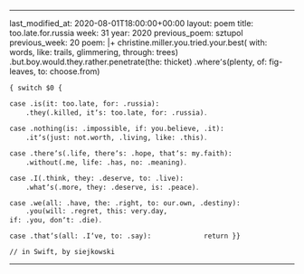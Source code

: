 ---

last_modified_at: 2020-08-01T18:00:00+00:00
layout: poem
title: too.late.for.russia
week: 31
year: 2020
previous_poem: sztupol
previous_week: 20
poem: |+
    christine.miller.you.tried.your.best(
    with: words, like: trails, glimmering, through: trees)
    .but.boy.would.they.rather.penetrate(the: thicket)
    .where՚s(plenty, of: fig-leaves, to: choose.from)

    { switch $0 {
    
    case .is(it: too.late, for: .russia):
        .they(.killed, itʼs: too.late, for: .russia)․

    case .nothing(is: .impossible, if: you.believe, .it):
        .itʼs(just: not.worth, .living, like: .this)․

    case .thereʼs(.life, thereʼs: .hope, thatʼs: my.faith):
        .without(.me, life: .has, no: .meaning)․

    case .I(.think, they: .deserve, to: .live):
        .whatʼs(.more, they: .deserve, is: .peace)․

    case .we(all: .have, the: .right, to: our.own, .destiny):
        .you(will: .regret, this: very.day,
    if: .you, donʼt: .die)․

    case .thatʼs(all: .Iʼve, to: .say):             return }}

    // in Swift, by siejkowski

---